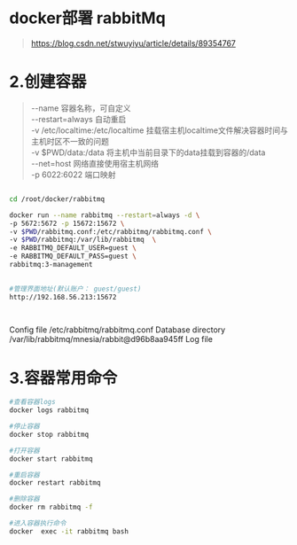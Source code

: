 # docker部署 rabbitMq
> https://blog.csdn.net/stwuyiyu/article/details/89354767
 

# 2.创建容器
> --name 容器名称，可自定义  
> --restart=always 自动重启  
> -v /etc/localtime:/etc/localtime 挂载宿主机localtime文件解决容器时间与主机时区不一致的问题  
> -v $PWD/data:/data 将主机中当前目录下的data挂载到容器的/data  
> --net=host 网络直接使用宿主机网络  
> -p 6022:6022 端口映射  

``` bash

cd /root/docker/rabbitmq

docker run --name rabbitmq --restart=always -d \
-p 5672:5672 -p 15672:15672 \
-v $PWD/rabbitmq.conf:/etc/rabbitmq/rabbitmq.conf \
-v $PWD/rabbitmq:/var/lib/rabbitmq  \
-e RABBITMQ_DEFAULT_USER=guest \
-e RABBITMQ_DEFAULT_PASS=guest \
rabbitmq:3-management
 

#管理界面地址(默认账户： guest/guest)
http://192.168.56.213:15672

 

```



Config file		/etc/rabbitmq/rabbitmq.conf
Database directory	/var/lib/rabbitmq/mnesia/rabbit@d96b8aa945ff
Log file		<stdout>


# 3.容器常用命令

``` bash
#查看容器logs
docker logs rabbitmq

#停止容器
docker stop rabbitmq

#打开容器
docker start rabbitmq

#重启容器
docker restart rabbitmq

#删除容器
docker rm rabbitmq -f

#进入容器执行命令
docker  exec -it rabbitmq bash

```
 

 